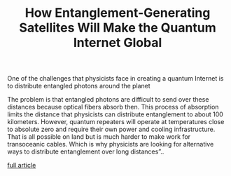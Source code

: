 ﻿---
layout:    single
title:     "How Entanglement-Generating Satellites Will Make the Quantum Internet Global"
permalink: entanglement-generating-satellites
tags:      [quantum satellites, entagling, encryption]
---

One of the challenges that physicists face in creating a quantum Internet is to distribute entangled photons around the planet

The problem is that entangled photons are difficult to send over these distances because optical fibers absorb then. This process of absorption limits the distance that physicists can distribute entanglement to about 100 kilometers. However, quantum repeaters will operate at temperatures close to absolute zero and require their own power and cooling infrastructure. That is all possible on land but is much harder to make work for transoceanic cables. Which is why physicists are looking for alternative ways to distribute entanglement over long distances”..

[full article](http://www.technologyreview.com/view/532216/how-entanglement-generating-satellites-will-make-the-quantum-internet-global/)
